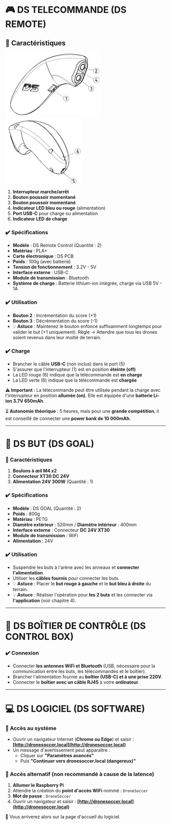 # 🎮 DS TELECOMMANDE (DS REMOTE)

## 🔹 Caractéristiques

![Logo](images/REMOTE1.png) ![Logo](images/REMOTE2.png)

1. **Interrupteur marche/arrêt**
2. **Bouton poussoir momentané**
3. **Bouton poussoir momentané**
4. **Indicateur LED bleu ou rouge** (alimentation)
5. **Port USB-C** pour charge ou alimentation
6. **Indicateur LED de charge**

### ✔️ Spécifications
- **Modèle** : DS Remote Control (Quantité : 2)
- **Matériau** : PLA+
- **Carte électronique** : DS PCB
- **Poids** : 100g (avec batterie)
- **Tension de fonctionnement** : 3.2V - 5V
- **Interface externe** : USB-C
- **Module de transmission** : Bluetooth
- **Système de charge** : Batterie lithium-ion intégrée, charge via USB 5V - 1A

### ✔️ Utilisation
- **Bouton 2** : Incrémentation du score (+1)
- **Bouton 3** : Décrémentation du score (-1)
- 💡 **Astuce** : Maintenez le bouton enfoncé suffisamment longtemps pour valider le but (+1 uniquement). Règle -> Attendre que tous les drones soient revenus dans leur moitié de terrain.

### ✔️ Charge
- Brancher le câble **USB-C** (non inclus) dans le port (5)
- S'assurer que l'interrupteur (1) est en position **éteinte (off)**
- La LED rouge (6) indique que la télécommande est **en charge**
- La LED verte (6) indique que la télécommande est **chargée**

⚠️ **Important** : La télécommande peut être utilisée pendant la charge avec l'interrupteur en position **allumée (on)**. Elle est équipée d'une **batterie Li-ion 3.7V 650mAh**.

⏳ **Autonomie théorique** : 5 heures, mais pour une **grande compétition**, il est conseillé de connecter une **power bank de 10 000mAh**.

---

# 🎯 DS BUT (DS GOAL)

### 🔹 Caractéristiques

1. **Boulons à œil M4 x2**
2. **Connecteur XT30 DC 24V**
3. **Alimentation 24V 300W** (Quantité : 1)

### ✔️ Spécifications
- **Modèle** : DS GOAL (Quantité : 2)
- **Poids** : 800g
- **Matériau** : PETG
- **Diamètre extérieur** : 520mm / **Diamètre intérieur** : 400mm
- **Interface externe** : Connecteur **DC 24V XT30**
- **Module de transmission** : WiFi
- **Alimentation** : 24V

### ✔️ Utilisation
- Suspendre les buts à l'arène avec les anneaux et **connecter l'alimentation**.
- Utiliser les **câbles fournis** pour connecter les buts.
- 💡 **Astuce** : Placer le **but rouge à gauche** et le **but bleu à droite** du terrain.
- 💡 **Astuce** : Réaliser l'opération pour **les 2 buts** et les connecter via **l'application** (voir chapitre 4).

---

# 🧠 DS BOÎTIER DE CONTRÔLE (DS CONTROL BOX)

### ✔️ Connexion
- Connecter **les antennes WiFi et Bluetooth** (USB, nécessaire pour la communication entre les buts, les télécommandes et le boîtier).
- Brancher l'alimentation fournie au **boîtier (USB-C) et à une prise 220V**.
- Connecter le **boîtier avec un câble RJ45** à votre **ordinateur**.

---

# 💻 DS LOGICIEL (DS SOFTWARE)

### 🔹 Accès au système
- Ouvrir un navigateur Internet (**Chrome ou Edge**) et saisir :  
  **[http://dronesoccer.local](http://dronesoccer.local)**
- Un message d'avertissement peut apparaître :
  - Cliquer sur **"Paramètres avancés"**
  - Puis **"Continuer vers dronesoccer.local (dangereux)"**

### 🔹 Accès alternatif (non recommandé à cause de la latence)
1. **Allumer le Raspberry Pi**
2. Attendre la création du **point d'accès WiFi** nommé : `DroneSoccer`
3. **Mot de passe** : `DroneSoccer`
4. Ouvrir un navigateur et saisir : **[http://dronesoccer.local](http://dronesoccer.local)**

🎯 Vous arriverez alors sur la page d'accueil du logiciel.

